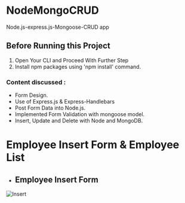 # NodeMongoCRUD
Node.js-express.js-Mongoose-CRUD app


## Before Running this Project

1. Open Your CLI and Proceed With Further Step
1. Install npm packages using 'npm install' command.


### Content discussed :

* Form Design.
* Use of Express.js & Express-Handlebars
* Post Form Data into Node.js.
* Implemented Form Validation with mongoose model.
* Insert, Update and Delete with Node and MongoDB.


# Employee Insert Form & Employee List

 - ## Employee Insert Form

![Insert](img/filename%20insert.png "First Image")
